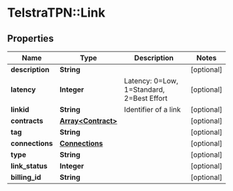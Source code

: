 # TelstraTPN::Link

## Properties
Name | Type | Description | Notes
------------ | ------------- | ------------- | -------------
**description** | **String** |  | [optional] 
**latency** | **Integer** | Latency: 0&#x3D;Low, 1&#x3D;Standard, 2&#x3D;Best Effort | [optional] 
**linkid** | **String** | Identifier of a link | [optional] 
**contracts** | [**Array&lt;Contract&gt;**](Contract.md) |  | [optional] 
**tag** | **String** |  | [optional] 
**connections** | [**Connections**](Connections.md) |  | [optional] 
**type** | **String** |  | [optional] 
**link_status** | **Integer** |  | [optional] 
**billing_id** | **String** |  | [optional] 


